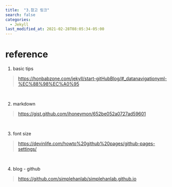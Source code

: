 ```yaml
---
title:  "3.참고 링크"
search: false
categories: 
  - Jekyll
last_modified_at: 2021-02-28T08:05:34-05:00
---
```


reference
===

1. basic tips
> https://honbabzone.com/jekyll/start-gitHubBlog/#_datanavigationyml-%EC%88%98%EC%A0%95

<br>


2. markdown
>https://gist.github.com/ihoneymon/652be052a0727ad59601

<br>


3. font size
> https://devinlife.com/howto%20github%20pages/github-pages-settings/

<br>


4. blog - github
>https://github.com/simplehanlab/simplehanlab.github.io

<br>
